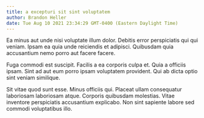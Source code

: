 ```yaml
---
title: a excepturi sit sint voluptatem
author: Brandon Heller
date: Tue Aug 10 2021 23:34:29 GMT-0400 (Eastern Daylight Time)
---
```

Ea minus aut unde nisi voluptate illum dolor. Debitis error perspiciatis qui qui veniam. Ipsam ea quia unde reiciendis et adipisci. Quibusdam quia accusantium nemo porro aut facere facere.

 Fuga commodi est suscipit. Facilis a ea corporis culpa et. Quia a officiis ipsam. Sint ad aut eum porro ipsam voluptatem provident. Qui ab dicta optio sint veniam similique.

 Sit vitae quod sunt esse. Minus officiis qui. Placeat ullam consequatur laboriosam laboriosam atque. Corporis quibusdam molestias. Vitae inventore perspiciatis accusantium explicabo. Non sint sapiente labore sed commodi voluptatibus illo.